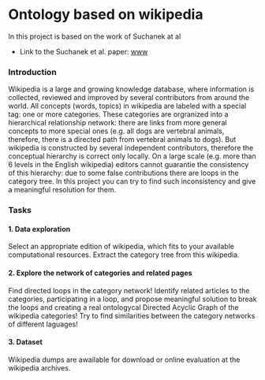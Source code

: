 # Ontology based on wikipedia

In this project is based on the work of Suchanek at al

- Link to the Suchanek et al. paper: [www](https://www.sciencedirect.com/science/article/pii/S1570826808000437) 

### Introduction 

Wikipedia is a large and growing knowledge database, where information is collected, 
reviewed and improved by several contributors from around the world. 
All concepts (words, topics) in wikipedia are labeled with a special tag: one or more categories.
These categories are orgranized into a hierarchical relationship network: there are links
from more general concepts to more special ones (e.g. all dogs are vertebral animals, therefore, there is
a directed path from vertebral animals to dogs). But wikipedia is constructed by several independent 
contributors, therefore the conceptual hierarchy is correct only locally. On a large scale (e.g. more than
6 levels in the English wikipedia) editors cannot guarantie the consistency of this hierarchy:
due to some false contributions there are loops in the category tree. In this project you can try
to find such inconsistency and give a meaningful resolution for them.

### Tasks

#### 1. Data exploration 
Select an appropriate edition of wikipedia, which fits to your available computational resources.
Extract the category tree from this wikipedia.

#### 2. Explore the network of categories and related pages
Find directed loops in the category network! Identify related articles to the categories, participating
in a loop, and propose meaningful solution to break the loops and creating a real ontologycal Directed
Acyclic Graph of the wikipedia categories! Try to find similarities between the category networks of 
different laguages!

#### 3. Dataset

Wikipedia dumps are awailable for download or online evaluation at the wikipedia archives.
